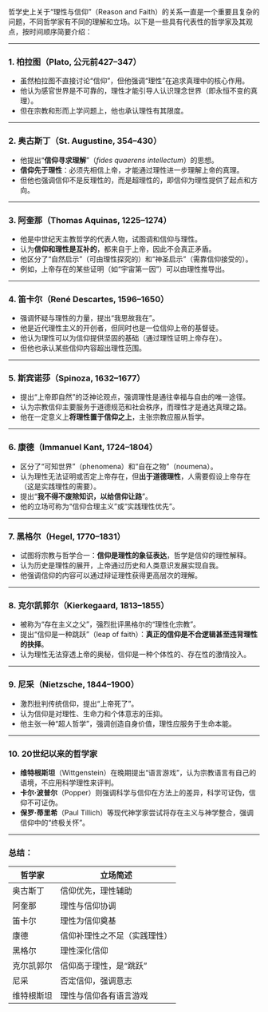 哲学史上关于“理性与信仰”（Reason and Faith）的关系一直是一个重要且复杂的问题，不同哲学家有不同的理解和立场。以下是一些具有代表性的哲学家及其观点，按时间顺序简要介绍：

---

### 1. **柏拉图（Plato, 公元前427–347）**

* 虽然柏拉图不直接讨论“信仰”，但他强调“理性”在追求真理中的核心作用。
* 他认为感官世界是不可靠的，理性才能引导人认识理念世界（即永恒不变的真理）。
* 但在宗教和形而上学问题上，他也承认理性有其限度。

---

### 2. **奥古斯丁（St. Augustine, 354–430）**

* 他提出“**信仰寻求理解**”（*fides quaerens intellectum*）的思想。
* **信仰先于理性**：必须先相信上帝，才能通过理性进一步理解上帝的真理。
* 但他也强调信仰不是反理性的，而是超理性的，即信仰为理性提供了起点和方向。

---

### 3. **阿奎那（Thomas Aquinas, 1225–1274）**

* 他是中世纪天主教哲学的代表人物，试图调和信仰与理性。
* 认为**信仰和理性是互补的**，都来自于上帝，因此不会真正矛盾。
* 他区分了“自然启示”（可由理性探究的）和“神圣启示”（需靠信仰接受的）。
* 例如，上帝存在的某些证明（如“宇宙第一因”）可以由理性推导出。

---

### 4. **笛卡尔（René Descartes, 1596–1650）**

* 强调怀疑与理性的力量，提出“我思故我在”。
* 他是近代理性主义的开创者，但同时也是一位信仰上帝的基督徒。
* 他认为理性可以为信仰提供坚固的基础（通过理性证明上帝存在）。
* 但他也承认某些信仰内容超出理性范围。

---

### 5. **斯宾诺莎（Spinoza, 1632–1677）**

* 提出“上帝即自然”的泛神论观点，强调理性是通往幸福与自由的唯一途径。
* 认为宗教信仰主要服务于道德规范和社会秩序，而理性才是通达真理之路。
* 他在一定意义上**将理性置于信仰之上**，主张宗教应服从哲学。

---

### 6. **康德（Immanuel Kant, 1724–1804）**

* 区分了“可知世界”（phenomena）和“自在之物”（noumena）。
* 认为理性无法证明或否定上帝存在，但**出于道德理性**，人需要假设上帝存在（这是实践理性的需要）。
* 提出“**我不得不废除知识，以给信仰让路**”。
* 他的立场可称为“信仰合理主义”或“实践理性优先”。

---

### 7. **黑格尔（Hegel, 1770–1831）**

* 试图将宗教与哲学合一：**信仰是理性的象征表达**，哲学是信仰的理性解释。
* 认为历史是理性的展开，上帝通过历史和人类意识发展实现自我。
* 他强调信仰的内容可以通过辩证理性获得更高层次的理解。

---

### 8. **克尔凯郭尔（Kierkegaard, 1813–1855）**

* 被称为“存在主义之父”，强烈批评黑格尔的“理性化宗教”。
* 提出“信仰是一种跳跃”（leap of faith）：**真正的信仰是不合逻辑甚至违背理性的抉择**。
* 认为理性无法穿透上帝的奥秘，信仰是一种个体性的、存在性的激情投入。

---

### 9. **尼采（Nietzsche, 1844–1900）**

* 激烈批判传统信仰，提出“上帝死了”。
* 认为信仰是对理性、生命力和个体意志的压抑。
* 他主张一种“超人哲学”，强调创造自身价值，理性应服务于生命本能。

---

### 10. **20世纪以来的哲学家**

* **维特根斯坦**（Wittgenstein）在晚期提出“语言游戏”，认为宗教语言有自己的语境，不应用科学理性来评判。
* **卡尔·波普尔**（Popper）则强调科学与信仰在方法上的差异，科学可证伪，信仰不可证伪。
* **保罗·蒂里希**（Paul Tillich）等现代神学家尝试将存在主义与神学整合，强调信仰中的“终极关怀”。

---

### 总结：

| 哲学家   | 立场简述           |
| ----- | -------------- |
| 奥古斯丁  | 信仰优先，理性辅助      |
| 阿奎那   | 理性与信仰协调        |
| 笛卡尔   | 理性为信仰奠基        |
| 康德    | 信仰补理性之不足（实践理性） |
| 黑格尔   | 理性深化信仰         |
| 克尔凯郭尔 | 信仰高于理性，是“跳跃”   |
| 尼采    | 否定信仰，强调意志      |
| 维特根斯坦 | 理性与信仰各有语言游戏    |
